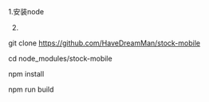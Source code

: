 1.安装node

2.
git clone https://github.com/HaveDreamMan/stock-mobile

cd node_modules/stock-mobile

npm install

npm run build